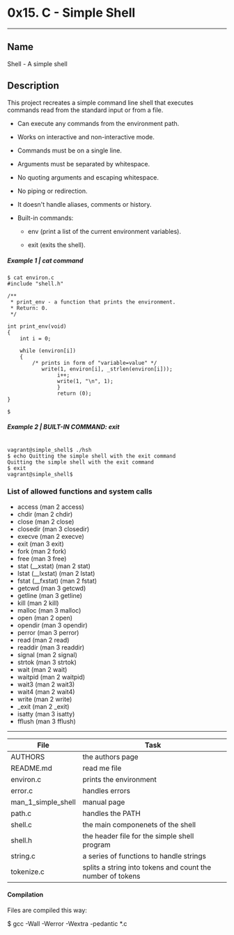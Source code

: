 # 0x15. C - Simple Shell
---
## Name

Shell - A simple shell

## Description

This project recreates a simple command line shell that executes commands read from the standard input or from a file. 

* Can execute any commands from the environment path.
* Works on interactive and non-interactive mode.
* Commands must be on a single line.
* Arguments must be separated by whitespace.
* No quoting arguments and escaping whitespace.
* No piping or redirection.
* It doesn't handle aliases, comments or  history.
* Built-in commands:

  - env (print a list of the current environment variables).

  - exit (exits the shell).

##### Example 1 | cat command

```
$ cat environ.c
#include "shell.h"

/**
 * print_env - a function that prints the environment.
 * Return: 0.
 */

int print_env(void)
{
	int i = 0;

	while (environ[i])
	{
		/* prints in form of "variable=value" */
		   write(1, environ[i], _strlen(environ[i]));
		   	    i++;
				write(1, "\n", 1);
				}
				return (0);
}

$

```

##### Example 2 | BUILT-IN COMMAND: exit

```

vagrant@simple_shell$ ./hsh
$ echo Quitting the simple shell with the exit command
Quitting the simple shell with the exit command
$ exit
vagrant@simple_shell$

```

### List of allowed functions and system calls
* access (man 2 access)
* chdir (man 2 chdir)
* close (man 2 close)
* closedir (man 3 closedir)
* execve (man 2 execve)
* exit (man 3 exit)
* fork (man 2 fork)
* free (man 3 free)
* stat (__xstat) (man 2 stat)
* lstat (__lxstat) (man 2 lstat)
* fstat (__fxstat) (man 2 fstat)
* getcwd (man 3 getcwd)
* getline (man 3 getline)
* kill (man 2 kill)
* malloc (man 3 malloc)
* open (man 2 open)
* opendir (man 3 opendir)
* perror (man 3 perror)
* read (man 2 read)
* readdir (man 3 readdir)
* signal (man 2 signal)
* strtok (man 3 strtok)
* wait (man 2 wait)
* waitpid (man 2 waitpid)
* wait3 (man 2 wait3)
* wait4 (man 2 wait4)
* write (man 2 write)
* _exit (man 2 _exit)
* isatty (man 3 isatty)
* fflush (man 3 fflush)

---
File|Task
---|---
AUTHORS | the authors page
README.md | read me file
environ.c | prints the environment
error.c | handles errors
man_1_simple_shell | manual page
path.c | handles the PATH
shell.c | the main componenets of the shell
shell.h | the header file for the simple shell program
string.c | a series of functions to handle strings
tokenize.c | splits a string into tokens and count the number of tokens

#### Compilation

Files are compiled this way:

$ gcc -Wall -Werror -Wextra -pedantic *.c
